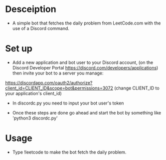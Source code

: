 # Desceiption
- A simple bot that fetches the daily problem from LeetCode.com with the use of a Discord command.

# Set up
- Add a new application and bot user to your Discord account, (on the Discord Developer Portal https://discord.com/developers/applications) then invite your bot to a server you manage:

https://discordapp.com/oauth2/authorize?client_id=CLIENT_ID&scope=bot&permissions=3072
(change CLIENT_ID to your application's client_id)

- In discordc.py you need to input your bot user's token

- Once these steps are done go ahead and start the bot by something like 'python3 discordc.py'

# Usage

- Type !leetcode to make the bot fetch the daily problem.
